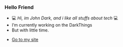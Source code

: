 ### Hello Friend


- 💻 _Hi, im John Dark, and i like all stuffs about tech_ 💻
- I’m currently working on the DarkThings
- But with little time.

* <a href="https://dark-corp.github.io">Go to my site</a>
